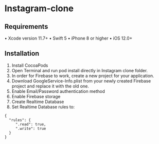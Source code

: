 # Instagram-clone

## Requirements

• Xcode version 11.7+
• Swift 5
• iPhone 8 or higher
• iOS 12.0+


## Installation

1. Install CocoaPods
2. Open Terminal and run pod install directly in Instagram clone folder.
3. In order for Firebase to work, create a new project for your application.
4. Download GoogleService-Info.plist from your newly created Firebase project and replace it with the old one.
5. Enable Email/Password authentication method
6. Enable Firebase storage
7. Create Realtime Database
8. Set Realtime Database rules to:

```
{
  "rules": {
     ".read": true,
     ".write": true     
  }
}
```
